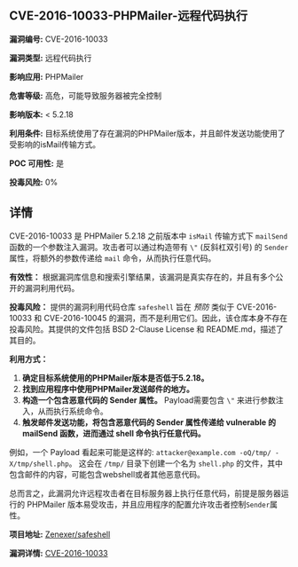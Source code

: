 ## CVE-2016-10033-PHPMailer-远程代码执行

**漏洞编号:** CVE-2016-10033

**漏洞类型:** 远程代码执行

**影响应用:** PHPMailer

**危害等级:** 高危，可能导致服务器被完全控制

**影响版本:** < 5.2.18

**利用条件:** 目标系统使用了存在漏洞的PHPMailer版本，并且邮件发送功能使用了受影响的isMail传输方式。

**POC 可用性:** 是

**投毒风险:** 0%

## 详情

CVE-2016-10033 是 PHPMailer 5.2.18 之前版本中 `isMail` 传输方式下 `mailSend` 函数的一个参数注入漏洞。攻击者可以通过构造带有 `\"` (反斜杠双引号) 的 `Sender` 属性，将额外的参数传递给 `mail` 命令，从而执行任意代码。

**有效性：**
根据漏洞库信息和搜索引擎结果，该漏洞是真实存在的，并且有多个公开的漏洞利用代码。

**投毒风险：**
提供的漏洞利用代码仓库 `safeshell` 旨在 *预防* 类似于 CVE-2016-10033 和 CVE-2016-10045 的漏洞，而不是利用它们。因此，该仓库本身不存在投毒风险。其提供的文件包括 BSD 2-Clause License 和 README.md，描述了其目的。

**利用方式：**
1.  **确定目标系统使用的PHPMailer版本是否低于5.2.18。**
2.  **找到应用程序中使用PHPMailer发送邮件的地方。**
3.  **构造一个包含恶意代码的 Sender 属性。**  Payload需要包含 `\"` 来进行参数注入，从而执行系统命令。
4.  **触发邮件发送功能，将包含恶意代码的 Sender 属性传递给 vulnerable 的 mailSend 函数，进而通过 shell 命令执行任意代码。**

例如，一个 Payload 看起来可能是这样的: `attacker@example.com -oQ/tmp/ -X/tmp/shell.php`。 这会在 `/tmp/` 目录下创建一个名为 `shell.php` 的文件，其中包含邮件的内容，可能包含webshell或者其他恶意代码。

总而言之，此漏洞允许远程攻击者在目标服务器上执行任意代码，前提是服务器运行的 PHPMailer 版本易受攻击，并且应用程序的配置允许攻击者控制`Sender`属性。

**项目地址:** [Zenexer/safeshell](https://github.com/Zenexer/safeshell)

**漏洞详情:** [CVE-2016-10033](https://nvd.nist.gov/vuln/detail/CVE-2016-10033)